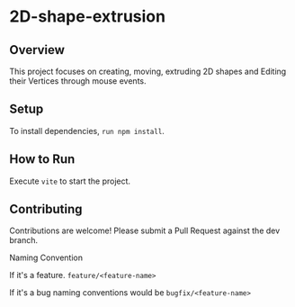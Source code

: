 # 2D-shape-extrusion

## Overview
This project focuses on creating, moving, extruding 2D shapes and Editing their Vertices through mouse events.

## Setup
To install dependencies, `run npm install`.

## How to Run
Execute `vite` to start the project.

## Contributing
Contributions are welcome! Please submit a Pull Request against the dev branch.

Naming Convention

If it's a feature.
`feature/<feature-name>`

If it's a bug naming conventions would be 
`bugfix/<feature-name>`
